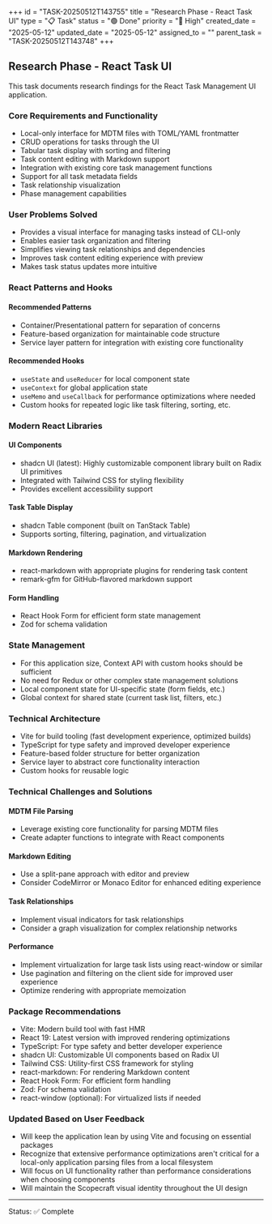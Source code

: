 +++
id = "TASK-20250512T143755"
title = "Research Phase - React Task UI"
type = "📋 Task"
status = "🟢 Done"
priority = "🔼 High"
created_date = "2025-05-12"
updated_date = "2025-05-12"
assigned_to = ""
parent_task = "TASK-20250512T143748"
+++

## Research Phase - React Task UI

This task documents research findings for the React Task Management UI application.

### Core Requirements and Functionality

- Local-only interface for MDTM files with TOML/YAML frontmatter
- CRUD operations for tasks through the UI
- Tabular task display with sorting and filtering
- Task content editing with Markdown support
- Integration with existing core task management functions
- Support for all task metadata fields
- Task relationship visualization
- Phase management capabilities

### User Problems Solved

- Provides a visual interface for managing tasks instead of CLI-only
- Enables easier task organization and filtering
- Simplifies viewing task relationships and dependencies
- Improves task content editing experience with preview
- Makes task status updates more intuitive

### React Patterns and Hooks

#### Recommended Patterns
- Container/Presentational pattern for separation of concerns
- Feature-based organization for maintainable code structure
- Service layer pattern for integration with existing core functionality

#### Recommended Hooks
- `useState` and `useReducer` for local component state
- `useContext` for global application state
- `useMemo` and `useCallback` for performance optimizations where needed
- Custom hooks for repeated logic like task filtering, sorting, etc.

### Modern React Libraries

#### UI Components
- shadcn UI (latest): Highly customizable component library built on Radix UI primitives
- Integrated with Tailwind CSS for styling flexibility
- Provides excellent accessibility support

#### Task Table Display
- shadcn Table component (built on TanStack Table)
- Supports sorting, filtering, pagination, and virtualization

#### Markdown Rendering
- react-markdown with appropriate plugins for rendering task content
- remark-gfm for GitHub-flavored markdown support

#### Form Handling
- React Hook Form for efficient form state management
- Zod for schema validation

### State Management

- For this application size, Context API with custom hooks should be sufficient
- No need for Redux or other complex state management solutions
- Local component state for UI-specific state (form fields, etc.)
- Global context for shared state (current task list, filters, etc.)

### Technical Architecture

- Vite for build tooling (fast development experience, optimized builds)
- TypeScript for type safety and improved developer experience
- Feature-based folder structure for better organization
- Service layer to abstract core functionality interaction
- Custom hooks for reusable logic

### Technical Challenges and Solutions

#### MDTM File Parsing
- Leverage existing core functionality for parsing MDTM files
- Create adapter functions to integrate with React components

#### Markdown Editing
- Use a split-pane approach with editor and preview
- Consider CodeMirror or Monaco Editor for enhanced editing experience

#### Task Relationships
- Implement visual indicators for task relationships
- Consider a graph visualization for complex relationship networks

#### Performance
- Implement virtualization for large task lists using react-window or similar
- Use pagination and filtering on the client side for improved user experience
- Optimize rendering with appropriate memoization

### Package Recommendations

- Vite: Modern build tool with fast HMR
- React 19: Latest version with improved rendering optimizations
- TypeScript: For type safety and better developer experience
- shadcn UI: Customizable UI components based on Radix UI
- Tailwind CSS: Utility-first CSS framework for styling
- react-markdown: For rendering Markdown content
- React Hook Form: For efficient form handling
- Zod: For schema validation
- react-window (optional): For virtualized lists if needed

### Updated Based on User Feedback

- Will keep the application lean by using Vite and focusing on essential packages
- Recognize that extensive performance optimizations aren't critical for a local-only application parsing files from a local filesystem
- Will focus on UI functionality rather than performance considerations when choosing components
- Will maintain the Scopecraft visual identity throughout the UI design

---

Status: ✅ Complete
